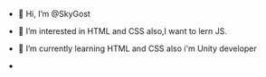 - 👋 Hi, I’m @SkyGost
- 👀 I’m interested in HTML and CSS also,I want to lern JS.
- 🌱 I’m currently learning HTML and CSS also i'm Unity developer

- 

<!---
SkyGost/SkyGost is a ✨ special ✨ repository because its `README.md` (this file) appears on your GitHub profile.
You can click the Preview link to take a look at your changes.
--->
